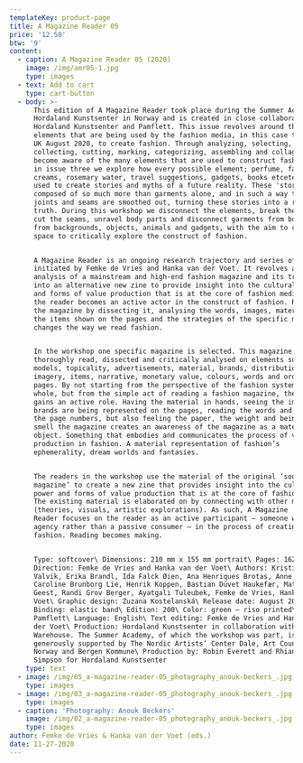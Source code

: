 ```yaml
---
templateKey: product-page
title: A Magazine Reader 05
price: '12.50'
btw: '9'
content:
  - caption: A Magazine Reader 05 (2020)
    image: /img/amr05-1.jpg
    type: images
  - text: Add to cart
    type: cart-button
  - body: >-
      This edition of A Magazine Reader took place during the Summer Academy of
      Hordaland Kunstsenter in Norway and is created in close collaboration with
      Hordaland Kunstsenter and Pamflett. This issue revolves around the various
      elements that are being used by the fashion media, in this case the Vogue
      UK August 2020, to create fashion. Through analyzing, selecting,
      collecting, cutting, marking, categorizing, assembling and collaging, we
      become aware of the many elements that are used to construct fashion. Like
      in issue three we explore how every possible element; perfume, facial
      creams, rosemary water, travel suggestions, gadgets, books etcetera, is
      used to create stories and myths of a future reality. These 'stories' are
      composed of so much more than garments alone, and in such a way that the
      joints and seams are smoothed out, turning these stories into a reality, a
      truth. During this workshop we disconnect the elements, break the joints,
      cut the seams, unravel body parts and disconnect garments from bodies,
      from backgrounds, objects, animals and gadgets, with the aim to create
      space to critically explore the construct of fashion. 


      A Magazine Reader is an ongoing research trajectory and series of zines
      initiated by Femke de Vries and Hanka van der Voet. It revolves around the
      analysis of a mainstream and high-end fashion magazine and its translation
      into an alternative new zine to provide insight into the cultural power
      and forms of value production that is at the core of fashion media. In it,
      the reader becomes an active actor in the construct of fashion. Re-reading
      the magazine by dissecting it, analysing the words, images, materiality,
      the items shown on the pages and the strategies of the specific magazine
      changes the way we read fashion. 


      In the workshop one specific magazine is selected. This magazine is
      thoroughly read, dissected and critically analysed on elements such as
      models, topicality, advertisements, material, brands, distribution,
      imagery, items, narrative, monetary value, colours, words and order of
      pages. By not starting from the perspective of the fashion system as a
      whole, but from the simple act of reading a fashion magazine, the reader
      gains an active role. Having the material in hands, seeing the images, how
      brands are being represented on the pages, reading the words and tracing
      the page numbers, but also feeling the paper, the weight and being able to
      smell the magazine creates an awareness of the magazine as a material
      object. Something that embodies and communicates the process of value
      production in fashion. A material representation of fashion’s
      ephemerality, dream worlds and fantasies. 


      The readers in the workshop use the material of the original ‘source
      magazine’ to create a new zine that provides insight into the cultural
      power and forms of value production that is at the core of fashion media.
      The existing material is elaborated on by connecting with other material
      (theories, visuals, artistic explorations). As such, A Magazine
      Reader focuses on the reader as an active participant – someone with
      agency rather than a passive consumer – in the process of creating
      fashion. Reading becomes making. 


      Type: softcover\ Dimensions: 210 mm x 155 mm portrait\ Pages: 162\ Art
      Direction: Femke de Vries and Hanka van der Voet\ Authors: Kristina Melbø
      Valvik, Erika Brandl, Ida Falck Øien, Ana Henriques Brotas, Anne Cecilie
      Caroline Brunborg Lie, Henrik Koppen, Bastian Düvet Haukefær, Mathijs van
      Geest, Randi Grov Berger, Ayatgali Tuleubek, Femke de Vries, Hanka van der
      Voet\ Graphic design: Zuzana Kostelanská\ Release date: August 2020\
      Binding: elastic band\ Edition: 200\ Color: green – riso printed\ Printer:
      Pamflett\ Language: English\ Text editing: Femke de Vries and Hanka van
      der Voet\ Production: Hordaland Kunstsenter in collaboration with
      Warehouse. The Summer Academy, of which the workshop was part, is
      generously supported by The Nordic Artists’ Center Dale, Art Council
      Norway and Bergen Kommune\ Production by: Robin Everett and Rhiannon Inman
      Simpson for Hordaland Kunstsenter
    type: text
  - image: /img/05_a-magazine-reader-05_photography_anouk-beckers_.jpg
    type: images
  - image: /img/03_a-magazine-reader-05_photography_anouk-beckers_.jpg
    type: images
  - caption: 'Photography: Anouk Beckers'
    image: /img/02_a-magazine-reader-05_photography_anouk-beckers_.jpg
    type: images
author: Femke de Vries & Hanka van der Voet (eds.)
date: 11-27-2020
---
```


